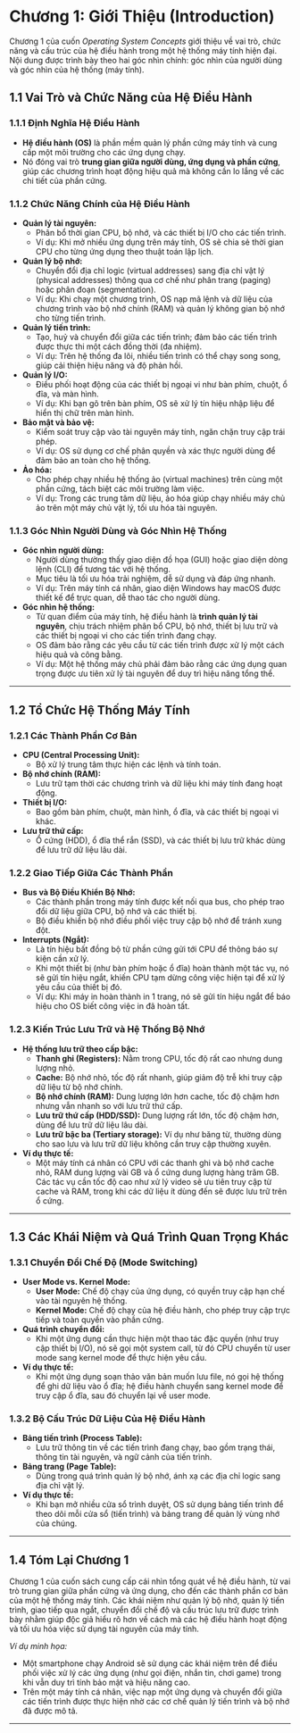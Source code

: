 # Chương 1: Giới Thiệu (Introduction)

Chương 1 của cuốn *Operating System Concepts* giới thiệu về vai trò, chức năng và cấu trúc của hệ điều hành trong một hệ thống máy tính hiện đại. Nội dung được trình bày theo hai góc nhìn chính: góc nhìn của người dùng và góc nhìn của hệ thống (máy tính).

## 1.1 Vai Trò và Chức Năng của Hệ Điều Hành

### 1.1.1 Định Nghĩa Hệ Điều Hành
- **Hệ điều hành (OS)** là phần mềm quản lý phần cứng máy tính và cung cấp một môi trường cho các ứng dụng chạy.  
- Nó đóng vai trò **trung gian giữa người dùng, ứng dụng và phần cứng**, giúp các chương trình hoạt động hiệu quả mà không cần lo lắng về các chi tiết của phần cứng.

### 1.1.2 Chức Năng Chính của Hệ Điều Hành
- **Quản lý tài nguyên:**  
  - Phân bổ thời gian CPU, bộ nhớ, và các thiết bị I/O cho các tiến trình.
  - Ví dụ: Khi mở nhiều ứng dụng trên máy tính, OS sẽ chia sẻ thời gian CPU cho từng ứng dụng theo thuật toán lập lịch.
- **Quản lý bộ nhớ:**  
  - Chuyển đổi địa chỉ logic (virtual addresses) sang địa chỉ vật lý (physical addresses) thông qua cơ chế như phân trang (paging) hoặc phân đoạn (segmentation).
  - Ví dụ: Khi chạy một chương trình, OS nạp mã lệnh và dữ liệu của chương trình vào bộ nhớ chính (RAM) và quản lý không gian bộ nhớ cho từng tiến trình.
- **Quản lý tiến trình:**  
  - Tạo, huỷ và chuyển đổi giữa các tiến trình; đảm bảo các tiến trình được thực thi một cách đồng thời (đa nhiệm).
  - Ví dụ: Trên hệ thống đa lõi, nhiều tiến trình có thể chạy song song, giúp cải thiện hiệu năng và độ phản hồi.
- **Quản lý I/O:**  
  - Điều phối hoạt động của các thiết bị ngoại vi như bàn phím, chuột, ổ đĩa, và màn hình.
  - Ví dụ: Khi bạn gõ trên bàn phím, OS sẽ xử lý tín hiệu nhập liệu để hiển thị chữ trên màn hình.
- **Bảo mật và bảo vệ:**  
  - Kiểm soát truy cập vào tài nguyên máy tính, ngăn chặn truy cập trái phép.
  - Ví dụ: OS sử dụng cơ chế phân quyền và xác thực người dùng để đảm bảo an toàn cho hệ thống.
- **Ảo hóa:**  
  - Cho phép chạy nhiều hệ thống ảo (virtual machines) trên cùng một phần cứng, tách biệt các môi trường làm việc.
  - Ví dụ: Trong các trung tâm dữ liệu, ảo hóa giúp chạy nhiều máy chủ ảo trên một máy chủ vật lý, tối ưu hóa tài nguyên.

### 1.1.3 Góc Nhìn Người Dùng và Góc Nhìn Hệ Thống
- **Góc nhìn người dùng:**  
  - Người dùng thường thấy giao diện đồ họa (GUI) hoặc giao diện dòng lệnh (CLI) để tương tác với hệ thống.  
  - Mục tiêu là tối ưu hóa trải nghiệm, dễ sử dụng và đáp ứng nhanh.
  - Ví dụ: Trên máy tính cá nhân, giao diện Windows hay macOS được thiết kế để trực quan, dễ thao tác cho người dùng.
- **Góc nhìn hệ thống:**  
  - Từ quan điểm của máy tính, hệ điều hành là **trình quản lý tài nguyên**, chịu trách nhiệm phân bổ CPU, bộ nhớ, thiết bị lưu trữ và các thiết bị ngoại vi cho các tiến trình đang chạy.
  - OS đảm bảo rằng các yêu cầu từ các tiến trình được xử lý một cách hiệu quả và công bằng.
  - Ví dụ: Một hệ thống máy chủ phải đảm bảo rằng các ứng dụng quan trọng được ưu tiên xử lý tài nguyên để duy trì hiệu năng tổng thể.

---

## 1.2 Tổ Chức Hệ Thống Máy Tính

### 1.2.1 Các Thành Phần Cơ Bản
- **CPU (Central Processing Unit):**  
  - Bộ xử lý trung tâm thực hiện các lệnh và tính toán.  
- **Bộ nhớ chính (RAM):**  
  - Lưu trữ tạm thời các chương trình và dữ liệu khi máy tính đang hoạt động.
- **Thiết bị I/O:**  
  - Bao gồm bàn phím, chuột, màn hình, ổ đĩa, và các thiết bị ngoại vi khác.
- **Lưu trữ thứ cấp:**  
  - Ổ cứng (HDD), ổ đĩa thể rắn (SSD), và các thiết bị lưu trữ khác dùng để lưu trữ dữ liệu lâu dài.

### 1.2.2 Giao Tiếp Giữa Các Thành Phần
- **Bus và Bộ Điều Khiển Bộ Nhớ:**  
  - Các thành phần trong máy tính được kết nối qua bus, cho phép trao đổi dữ liệu giữa CPU, bộ nhớ và các thiết bị.
  - Bộ điều khiển bộ nhớ điều phối việc truy cập bộ nhớ để tránh xung đột.
- **Interrupts (Ngắt):**  
  - Là tín hiệu bất đồng bộ từ phần cứng gửi tới CPU để thông báo sự kiện cần xử lý.
  - Khi một thiết bị (như bàn phím hoặc ổ đĩa) hoàn thành một tác vụ, nó sẽ gửi tín hiệu ngắt, khiến CPU tạm dừng công việc hiện tại để xử lý yêu cầu của thiết bị đó.
  - Ví dụ: Khi máy in hoàn thành in 1 trang, nó sẽ gửi tín hiệu ngắt để báo hiệu cho OS biết công việc in đã hoàn tất.

### 1.2.3 Kiến Trúc Lưu Trữ và Hệ Thống Bộ Nhớ
- **Hệ thống lưu trữ theo cấp bậc:**
  - **Thanh ghi (Registers):** Nằm trong CPU, tốc độ rất cao nhưng dung lượng nhỏ.
  - **Cache:** Bộ nhớ nhỏ, tốc độ rất nhanh, giúp giảm độ trễ khi truy cập dữ liệu từ bộ nhớ chính.
  - **Bộ nhớ chính (RAM):** Dung lượng lớn hơn cache, tốc độ chậm hơn nhưng vẫn nhanh so với lưu trữ thứ cấp.
  - **Lưu trữ thứ cấp (HDD/SSD):** Dung lượng rất lớn, tốc độ chậm hơn, dùng để lưu trữ dữ liệu lâu dài.
  - **Lưu trữ bậc ba (Tertiary storage):** Ví dụ như băng từ, thường dùng cho sao lưu và lưu trữ dữ liệu không cần truy cập thường xuyên.
- **Ví dụ thực tế:**  
  - Một máy tính cá nhân có CPU với các thanh ghi và bộ nhớ cache nhỏ, RAM dung lượng vài GB và ổ cứng dung lượng hàng trăm GB. Các tác vụ cần tốc độ cao như xử lý video sẽ ưu tiên truy cập từ cache và RAM, trong khi các dữ liệu ít dùng đến sẽ được lưu trữ trên ổ cứng.

---

## 1.3 Các Khái Niệm và Quá Trình Quan Trọng Khác

### 1.3.1 Chuyển Đổi Chế Độ (Mode Switching)
- **User Mode vs. Kernel Mode:**  
  - **User Mode:** Chế độ chạy của ứng dụng, có quyền truy cập hạn chế vào tài nguyên hệ thống.
  - **Kernel Mode:** Chế độ chạy của hệ điều hành, cho phép truy cập trực tiếp và toàn quyền vào phần cứng.
- **Quá trình chuyển đổi:**  
  - Khi một ứng dụng cần thực hiện một thao tác đặc quyền (như truy cập thiết bị I/O), nó sẽ gọi một system call, từ đó CPU chuyển từ user mode sang kernel mode để thực hiện yêu cầu.
- **Ví dụ thực tế:**  
  - Khi một ứng dụng soạn thảo văn bản muốn lưu file, nó gọi hệ thống để ghi dữ liệu vào ổ đĩa; hệ điều hành chuyển sang kernel mode để truy cập ổ đĩa, sau đó chuyển lại về user mode.

### 1.3.2 Bộ Cấu Trúc Dữ Liệu Của Hệ Điều Hành
- **Bảng tiến trình (Process Table):**  
  - Lưu trữ thông tin về các tiến trình đang chạy, bao gồm trạng thái, thông tin tài nguyên, và ngữ cảnh của tiến trình.
- **Bảng trang (Page Table):**  
  - Dùng trong quá trình quản lý bộ nhớ, ánh xạ các địa chỉ logic sang địa chỉ vật lý.
- **Ví dụ thực tế:**  
  - Khi bạn mở nhiều cửa sổ trình duyệt, OS sử dụng bảng tiến trình để theo dõi mỗi cửa sổ (tiến trình) và bảng trang để quản lý vùng nhớ của chúng.

---

## 1.4 Tóm Lại Chương 1

Chương 1 của cuốn sách cung cấp cái nhìn tổng quát về hệ điều hành, từ vai trò trung gian giữa phần cứng và ứng dụng, cho đến các thành phần cơ bản của một hệ thống máy tính. Các khái niệm như quản lý bộ nhớ, quản lý tiến trình, giao tiếp qua ngắt, chuyển đổi chế độ và cấu trúc lưu trữ được trình bày nhằm giúp độc giả hiểu rõ hơn về cách mà các hệ điều hành hoạt động và tối ưu hóa việc sử dụng tài nguyên của máy tính.

*Ví dụ minh họa:*  
- Một smartphone chạy Android sẽ sử dụng các khái niệm trên để điều phối việc xử lý các ứng dụng (như gọi điện, nhắn tin, chơi game) trong khi vẫn duy trì tính bảo mật và hiệu năng cao.  
- Trên một máy tính cá nhân, việc nạp một ứng dụng và chuyển đổi giữa các tiến trình được thực hiện nhờ các cơ chế quản lý tiến trình và bộ nhớ đã được mô tả.

---